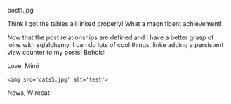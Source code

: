 <!-- Title of the post-->
<title><h1>Tables linked, view counter working!?!</h1></title>

<!--Path to the thumbnail pic-->
<thumbnail>post1.jpg</thumbnail>

<!--Summary of the main content of the post. should be two sentences MAX!-->
<summary>
    Think I got the tables all linked properly! What a magnificent achievement!
</summary>

<!--Main content of the post. Pics should contain their file path just like the thumbnail -->
<content>
    <p>Now that the post relationships are defined and i have a better grasp of joins with sqlalchemy, I can do lots of cool things, linke adding a persistent view counter to my posts! Behold!
    </p>
    <div><p>Love, Mimi</p></div>

    <img src='cats5.jpg' alt='test'>
</content>


<!-- Tags for the post. Should be comma seperated values or a python formatted list-->
<tags>News, Wirecat</tags>